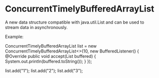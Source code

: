 # ConcurrentTimelyBufferedArrayList

A new data structure compatible with java.util.List and can be used to stream data in asynchronously.

Example:

ConcurrentTimelyBufferedArrayList<String> list = new ConcurrentTimelyBufferedArrayList<>(10,
                new BufferedListener<String>() {
                    @Override
                    public void accept(List<String> buffered) {
                        System.out.println(buffered.toString());
                    }
                });
        
  list.add("1");
  list.add("2");
  list.add("3");

